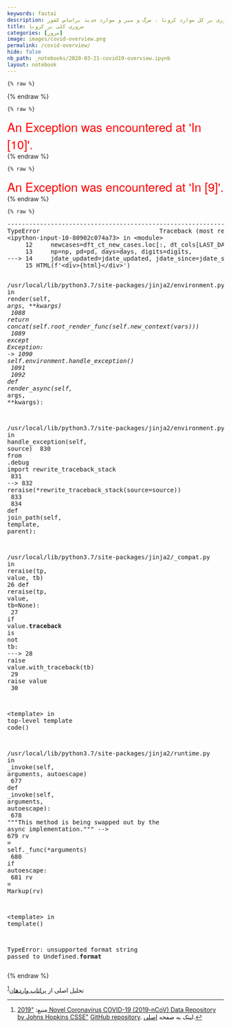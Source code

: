 ```yaml
---
keywords: fastai
description: مروری بر کل موارد کرونا ، مرگ و میر و موارد جدید براساس کشور.
title: مروری کلی بر کرونا
categories: [مرور]
image: images/covid-overview.png
permalink: /covid-overview/
hide: false
nb_path: _notebooks/2020-03-21-covid19-overview.ipynb
layout: notebook
---
```


<!--
#################################################
### THIS FILE WAS AUTOGENERATED! DO NOT EDIT! ###
#################################################
# file to edit: _notebooks/2020-03-21-covid19-overview.ipynb
-->

<div class="container" id="notebook-container">
        
    {% raw %}
    
<div class="cell border-box-sizing code_cell rendered">

</div>
    {% endraw %}

    {% raw %}
    
<div class="cell border-box-sizing code_cell rendered">

<div class="output_wrapper">
<div class="output">

<div class="output_area">


<div class="output_html rendered_html output_subarea ">
<span style="color:red; font-family:Helvetica Neue, Helvetica, Arial, sans-serif; font-size:2em;">An Exception was encountered at 'In [10]'.</span>
</div>

</div>

</div>
</div>

</div>
    {% endraw %}

    {% raw %}
    
<div class="cell border-box-sizing code_cell rendered">

<div class="output_wrapper">
<div class="output">

<div class="output_area">


<div class="output_html rendered_html output_subarea ">
<span style="color:red; font-family:Helvetica Neue, Helvetica, Arial, sans-serif; font-size:2em;">An Exception was encountered at 'In [9]'.</span>

</div>

</div>

</div>
</div>

</div>
    {% endraw %}

    {% raw %}
    
<div class="cell border-box-sizing code_cell rendered">

<div class="output_wrapper">
<div class="output">

<div class="output_area">

<div class="output_subarea output_text output_error">
<pre>
<span class="ansi-red-fg">---------------------------------------------------------------------------</span>
<span class="ansi-red-fg">TypeError</span>                                 Traceback (most recent call last)
<span class="ansi-green-fg">&lt;ipython-input-10-80902c074a73&gt;</span> in <span class="ansi-cyan-fg">&lt;module&gt;</span>
<span class="ansi-green-intense-fg ansi-bold">     12</span>     newcases<span class="ansi-blue-fg">=</span>dft_ct_new_cases<span class="ansi-blue-fg">.</span>loc<span class="ansi-blue-fg">[</span><span class="ansi-blue-fg">:</span><span class="ansi-blue-fg">,</span> dt_cols<span class="ansi-blue-fg">[</span>LAST_DATE_I<span class="ansi-blue-fg">-</span><span class="ansi-cyan-fg">50</span><span class="ansi-blue-fg">]</span><span class="ansi-blue-fg">:</span>dt_cols<span class="ansi-blue-fg">[</span>LAST_DATE_I<span class="ansi-blue-fg">]</span><span class="ansi-blue-fg">]</span><span class="ansi-blue-fg">,</span>
<span class="ansi-green-intense-fg ansi-bold">     13</span>     np<span class="ansi-blue-fg">=</span>np<span class="ansi-blue-fg">,</span> pd<span class="ansi-blue-fg">=</span>pd<span class="ansi-blue-fg">,</span> days<span class="ansi-blue-fg">=</span>days<span class="ansi-blue-fg">,</span> digits<span class="ansi-blue-fg">=</span>digits<span class="ansi-blue-fg">,</span>
<span class="ansi-green-fg">---&gt; 14</span><span class="ansi-red-fg">     jdate_updated=jdate_updated, jdate_since=jdate_since, enumerate=enumerate)
</span><span class="ansi-green-intense-fg ansi-bold">     15</span> HTML<span class="ansi-blue-fg">(</span><span class="ansi-blue-fg">f&#39;&lt;div&gt;{html}&lt;/div&gt;&#39;</span><span class="ansi-blue-fg">)</span>

<span class="ansi-green-fg">/usr/local/lib/python3.7/site-packages/jinja2/environment.py</span> in <span class="ansi-cyan-fg">render</span><span class="ansi-blue-fg">(self, *args, **kwargs)</span>
<span class="ansi-green-intense-fg ansi-bold">   1088</span>             <span class="ansi-green-fg">return</span> concat<span class="ansi-blue-fg">(</span>self<span class="ansi-blue-fg">.</span>root_render_func<span class="ansi-blue-fg">(</span>self<span class="ansi-blue-fg">.</span>new_context<span class="ansi-blue-fg">(</span>vars<span class="ansi-blue-fg">)</span><span class="ansi-blue-fg">)</span><span class="ansi-blue-fg">)</span>
<span class="ansi-green-intense-fg ansi-bold">   1089</span>         <span class="ansi-green-fg">except</span> Exception<span class="ansi-blue-fg">:</span>
<span class="ansi-green-fg">-&gt; 1090</span><span class="ansi-red-fg">             </span>self<span class="ansi-blue-fg">.</span>environment<span class="ansi-blue-fg">.</span>handle_exception<span class="ansi-blue-fg">(</span><span class="ansi-blue-fg">)</span>
<span class="ansi-green-intense-fg ansi-bold">   1091</span> 
<span class="ansi-green-intense-fg ansi-bold">   1092</span>     <span class="ansi-green-fg">def</span> render_async<span class="ansi-blue-fg">(</span>self<span class="ansi-blue-fg">,</span> <span class="ansi-blue-fg">*</span>args<span class="ansi-blue-fg">,</span> <span class="ansi-blue-fg">**</span>kwargs<span class="ansi-blue-fg">)</span><span class="ansi-blue-fg">:</span>

<span class="ansi-green-fg">/usr/local/lib/python3.7/site-packages/jinja2/environment.py</span> in <span class="ansi-cyan-fg">handle_exception</span><span class="ansi-blue-fg">(self, source)</span>
<span class="ansi-green-intense-fg ansi-bold">    830</span>         <span class="ansi-green-fg">from</span> <span class="ansi-blue-fg">.</span>debug <span class="ansi-green-fg">import</span> rewrite_traceback_stack
<span class="ansi-green-intense-fg ansi-bold">    831</span> 
<span class="ansi-green-fg">--&gt; 832</span><span class="ansi-red-fg">         </span>reraise<span class="ansi-blue-fg">(</span><span class="ansi-blue-fg">*</span>rewrite_traceback_stack<span class="ansi-blue-fg">(</span>source<span class="ansi-blue-fg">=</span>source<span class="ansi-blue-fg">)</span><span class="ansi-blue-fg">)</span>
<span class="ansi-green-intense-fg ansi-bold">    833</span> 
<span class="ansi-green-intense-fg ansi-bold">    834</span>     <span class="ansi-green-fg">def</span> join_path<span class="ansi-blue-fg">(</span>self<span class="ansi-blue-fg">,</span> template<span class="ansi-blue-fg">,</span> parent<span class="ansi-blue-fg">)</span><span class="ansi-blue-fg">:</span>

<span class="ansi-green-fg">/usr/local/lib/python3.7/site-packages/jinja2/_compat.py</span> in <span class="ansi-cyan-fg">reraise</span><span class="ansi-blue-fg">(tp, value, tb)</span>
<span class="ansi-green-intense-fg ansi-bold">     26</span>     <span class="ansi-green-fg">def</span> reraise<span class="ansi-blue-fg">(</span>tp<span class="ansi-blue-fg">,</span> value<span class="ansi-blue-fg">,</span> tb<span class="ansi-blue-fg">=</span><span class="ansi-green-fg">None</span><span class="ansi-blue-fg">)</span><span class="ansi-blue-fg">:</span>
<span class="ansi-green-intense-fg ansi-bold">     27</span>         <span class="ansi-green-fg">if</span> value<span class="ansi-blue-fg">.</span>__traceback__ <span class="ansi-green-fg">is</span> <span class="ansi-green-fg">not</span> tb<span class="ansi-blue-fg">:</span>
<span class="ansi-green-fg">---&gt; 28</span><span class="ansi-red-fg">             </span><span class="ansi-green-fg">raise</span> value<span class="ansi-blue-fg">.</span>with_traceback<span class="ansi-blue-fg">(</span>tb<span class="ansi-blue-fg">)</span>
<span class="ansi-green-intense-fg ansi-bold">     29</span>         <span class="ansi-green-fg">raise</span> value
<span class="ansi-green-intense-fg ansi-bold">     30</span> 

<span class="ansi-green-fg">&lt;template&gt;</span> in <span class="ansi-cyan-fg">top-level template code</span><span class="ansi-blue-fg">()</span>

<span class="ansi-green-fg">/usr/local/lib/python3.7/site-packages/jinja2/runtime.py</span> in <span class="ansi-cyan-fg">_invoke</span><span class="ansi-blue-fg">(self, arguments, autoescape)</span>
<span class="ansi-green-intense-fg ansi-bold">    677</span>     <span class="ansi-green-fg">def</span> _invoke<span class="ansi-blue-fg">(</span>self<span class="ansi-blue-fg">,</span> arguments<span class="ansi-blue-fg">,</span> autoescape<span class="ansi-blue-fg">)</span><span class="ansi-blue-fg">:</span>
<span class="ansi-green-intense-fg ansi-bold">    678</span>         <span class="ansi-blue-fg">&#34;&#34;&#34;This method is being swapped out by the async implementation.&#34;&#34;&#34;</span>
<span class="ansi-green-fg">--&gt; 679</span><span class="ansi-red-fg">         </span>rv <span class="ansi-blue-fg">=</span> self<span class="ansi-blue-fg">.</span>_func<span class="ansi-blue-fg">(</span><span class="ansi-blue-fg">*</span>arguments<span class="ansi-blue-fg">)</span>
<span class="ansi-green-intense-fg ansi-bold">    680</span>         <span class="ansi-green-fg">if</span> autoescape<span class="ansi-blue-fg">:</span>
<span class="ansi-green-intense-fg ansi-bold">    681</span>             rv <span class="ansi-blue-fg">=</span> Markup<span class="ansi-blue-fg">(</span>rv<span class="ansi-blue-fg">)</span>

<span class="ansi-green-fg">&lt;template&gt;</span> in <span class="ansi-cyan-fg">template</span><span class="ansi-blue-fg">()</span>

<span class="ansi-red-fg">TypeError</span>: unsupported format string passed to Undefined.__format__</pre>
</div>
</div>

</div>
</div>

</div>
    {% endraw %}

<div class="cell border-box-sizing text_cell rendered"><div class="inner_cell">
<div class="text_cell_render border-box-sizing rendered_html">
<p>تحلیل اصلی از <a href="https://twitter.com/PratapVardhan">پراتاپ واردهان</a><sup class="footnote-ref" id="fnref-۱"><a href="#fn-۱">1</a></sup></p>
<div class="footnotes">
<hr>
<ol><li id="fn-۱"><p>منبع: <a href="https://systems.jhu.edu/research/public-health/ncov/">"2019 Novel Coronavirus COVID-19 (2019-nCoV) Data Repository by Johns Hopkins CSSE"</a> <a href="https://github.com/CSSEGISandData/COVID-19">GitHub repository</a>. لینک به صفحه <a href="https://github.com/pratapvardhan/notebooks/blob/master/covid19/covid19-compare-country-trajectories.ipynb">اصلی</a>.<a href="#fnref-۱" class="footnote">&#8617;</a></p></li>
</ol>
</div>

</div>
</div>
</div>
</div>
 

